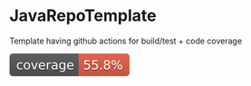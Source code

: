 # JavaRepoTemplate
Template having github actions for build/test + code coverage

![Coverage](.github/badges/jacoco.svg)
